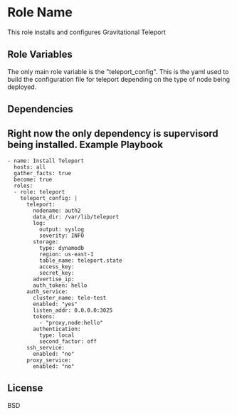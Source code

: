 Role Name
=========

This role installs and configures Gravitational Teleport

Role Variables
--------------
The only main role variable is the "teleport_config".  This is the yaml used to build the configuration file for teleport depending on the type of node being deployed.

Dependencies
------------

Right now the only dependency is supervisord being installed.
Example Playbook
----------------

```---
- name: Install Teleport
  hosts: all
  gather_facts: true
  become: true
  roles:
  - role: teleport
    teleport_config: |
      teleport:
        nodename: auth2
        data_dir: /var/lib/teleport
        log:
          output: syslog
          severity: INFO
        storage:
          type: dynamodb
          region: us-east-1
          table_name: teleport.state
          access_key: 
          secret_key: 
        advertise_ip: 
        auth_token: hello
      auth_service:
        cluster_name: tele-test
        enabled: "yes"
        listen_addr: 0.0.0.0:3025
        tokens:
          - "proxy,node:hello"
        authentication:
          type: local
          second_factor: off
      ssh_service:
        enabled: "no"
      proxy_service:
        enabled: "no"
```
License
-------

BSD

